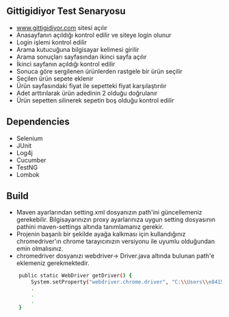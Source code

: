 ## Gittigidiyor Test Senaryosu
* www.gittigidiyor.com sitesi açılır
* Anasayfanın açıldığı kontrol edilir ve siteye login olunur
* Login işlemi kontrol edilir
* Arama kutucuğuna bilgisayar kelimesi girilir
* Arama sonuçları sayfasından ikinci sayfa açılır
* İkinci sayfanın açıldığı kontrol edilir
* Sonuca göre sergilenen ürünlerden rastgele bir ürün seçilir
* Seçilen ürün sepete eklenir
* Ürün sayfasındaki fiyat ile sepetteki fiyat karşılaştırılır
* Adet arttırılarak ürün adedinin 2 olduğu doğrulanır
* Ürün sepetten silinerek sepetin boş olduğu kontrol edilir

## Dependencies
* Selenium
* JUnit
* Log4j
* Cucumber
* TestNG
* Lombok

## Build

* Maven ayarlarından setting.xml dosyanızın path'ini güncellemeniz gerekebilir. Bilgisayarınızın proxy ayarlarınıza uygun setting dosyasının pathini maven-settings altında tanımlamanız gerekir. 
* Projenin başarılı bir şekilde ayağa kalkması için kullandığınız chromedriver'ın chrome tarayıcınızın versiyonu ile uyumlu olduğundan emin olmalısınız. 
* chromedriver dosyanızı webdriver-> Driver.java altında bulunan path'e eklemeniz gerekmektedir.
```sh
    public static WebDriver getDriver() {
        System.setProperty("webdriver.chrome.driver", "C:\\Users\\e84156428\\Desktop\\CaseStudyWorkGG\\env\\chromedriver.exe");
        .
        .
        .
    }
```
